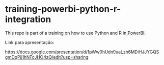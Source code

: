 # training-powerbi-python-r-integration
This repo is part of a training on how to use Python and R in PowerBI.

Link para apresentação: 

https://docs.google.com/presentation/d/1pWw0hUdn9uaLzh6MDiHJJYGQSgmDqPjj1hNFcJHO4zQ/edit?usp=sharing
